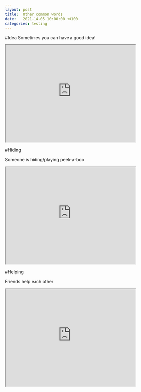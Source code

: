 ```yaml
---
layout: post
title:  Other common words 
date:   2021-14-05 10:00:00 +0100
categories: testing
---
```

#Idea 
Sometimes you can have a good idea!


<iframe width="420" height="315"
src="https://www.youtube.com/embed/JXpkILtF6E8">
</iframe>

#Hiding 

Someone is hiding/playing peek-a-boo



<iframe width="420" height="315"
src="https://www.youtube.com/embed/F99u8H2_W0c">
</iframe>

#Helping 

Friends help each other 

<iframe width="420" height="315"
src="https://www.youtube.com/embed/PFGLkArxtSs">
</iframe>
